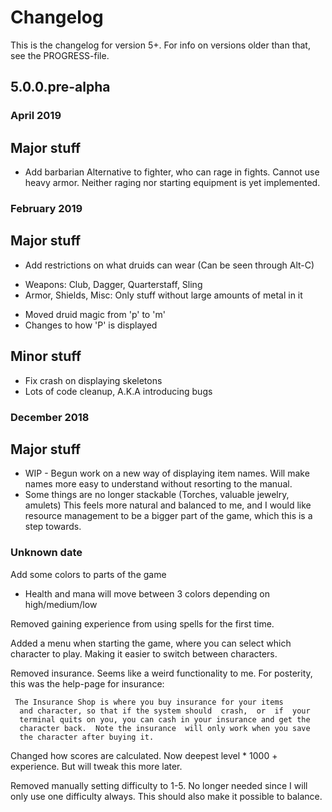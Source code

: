 # Changelog
This is the changelog for version 5+. For info on versions older than that, see
the PROGRESS-file.

## 5.0.0.pre-alpha

### April 2019

## Major stuff
* Add barbarian
Alternative to fighter, who can rage in fights. Cannot use heavy armor. Neither
raging nor starting equipment is yet implemented.

### February 2019

## Major stuff
* Add restrictions on what druids can wear (Can be seen through Alt-C)
- Weapons: Club, Dagger, Quarterstaff, Sling
- Armor, Shields, Misc: Only stuff without large amounts of metal in it
* Moved druid magic from 'p' to 'm'
* Changes to how 'P' is displayed

## Minor stuff
* Fix crash on displaying skeletons
* Lots of code cleanup, A.K.A introducing bugs

### December 2018

## Major stuff
* WIP - Begun work on a new way of displaying item names. Will make names more
  easy to understand without resorting to the manual.
* Some things are no longer stackable (Torches, valuable jewelry, amulets)
  This feels more natural and balanced to me, and I would like resource management
  to be a bigger part of the game, which this is a step towards.

### Unknown date

Add some colors to parts of the game
* Health and mana will move between 3 colors depending on high/medium/low

Removed gaining experience from using spells for the first time.

Added a menu when starting the game, where you can select which character to
play. Making it easier to switch between characters.

Removed insurance. Seems like a weird functionality to me. For posterity, this was the
help-page for insurance:

     The Insurance Shop is where you buy insurance for your items
      and character, so that if the system should  crash,  or  if  your
      terminal quits on you, you can cash in your insurance and get the
      character back.  Note the insurance  will only work when you save
      the character after buying it.

Changed how scores are calculated. Now deepest level * 1000 + experience. But
will tweak this more later.

Removed manually setting difficulty to 1-5. No longer needed since I will only
use one difficulty always. This should also make it possible to balance.

